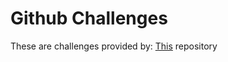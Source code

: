 # Github Challenges
These are challenges provided by:
[This](https://github.com/zhiwehu/Python-programming-exercises/blob/master/100%2B%20Python%20challenging%20programming%20exercises.txt) repository
